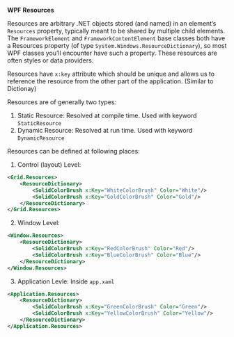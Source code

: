**WPF Resources**

Resources are arbitrary .NET objects stored (and named) in an element’s `Resources` property, typically meant to be shared by multiple child elements. The `FrameworkElement` and `FrameworkContentElement` base classes both have a Resources property (of type `System.Windows.ResourceDictionary`), so most WPF classes you’ll encounter have such a property. These resources are often styles or data providers.

Resources have `x:key` attribute which should be unique and allows us to reference the resource from the other part of the application. (Similar to Dictionay)

Resources are of generally two types:
1. Static Resource: Resolved at compile time. Used with keyword `StaticResource`
2. Dynamic Resource: Resolved at run time. Used with keyword `DynamicResource`

Resources can be defined at following places:
1. Control (layout) Level:
```XML
<Grid.Resources>
    <ResourceDictionary>
        <SolidColorBrush x:Key="WhiteColorBrush" Color="White"/>
        <SolidColorBrush x:Key="GoldColorBrush" Color="Gold"/>
    </ResourceDictionary>
</Grid.Resources>
```
2. Window Level:
```XML
<Window.Resources>
    <ResourceDictionary>
        <SolidColorBrush x:Key="RedColorBrush" Color="Red"/>
        <SolidColorBrush x:Key="BlueColorBrush" Color="Blue"/>
    </ResourceDictionary>
</Window.Resources>
```
3. Application Levle: Inside `app.xaml`
```XML
<Application.Resources>
    <ResourceDictionary>
        <SolidColorBrush x:Key="GreenColorBrush" Color="Green"/>
        <SolidColorBrush x:Key="YellowColorBrush" Color="Yellow"/>
    </ResourceDictionary>
</Application.Resources>
```

